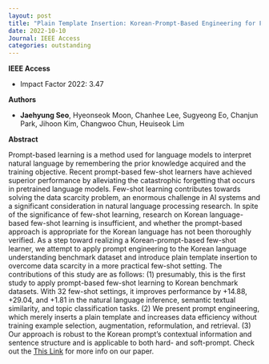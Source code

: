 ```yaml
---
layout: post
title: "Plain Template Insertion: Korean-Prompt-Based Engineering for Few-Shot Learners (IEEE Access 2022)"
date: 2022-10-10
Journal: IEEE Access
categories: outstanding
---
```

**IEEE Access** 
- Impact Factor 2022: 3.47

**Authors**

- **Jaehyung Seo**, Hyeonseok Moon, Chanhee Lee, Sugyeong Eo, Chanjun Park, Jihoon Kim, Changwoo Chun, Heuiseok Lim

**Abstract**

Prompt-based learning is a method used for language models to interpret natural language by remembering the prior knowledge acquired and the training objective. Recent prompt-based few-shot learners have achieved superior performance by alleviating the catastrophic forgetting that occurs in pretrained language models. Few-shot learning contributes towards solving the data scarcity problem, an enormous challenge in AI systems and a significant consideration in natural language processing research. In spite of the significance of few-shot learning, research on Korean language-based few-shot learning is insufficient, and whether the prompt-based approach is appropriate for the Korean language has not been thoroughly verified. As a step toward realizing a Korean-prompt-based few-shot learner, we attempt to apply prompt engineering to the Korean language understanding benchmark dataset and introduce plain template insertion to overcome data scarcity in a more practical few-shot setting. The contributions of this study are as follows: (1) presumably, this is the first study to apply prompt-based few-shot learning to Korean benchmark datasets. With 32 few-shot settings, it improves performance by +14.88, +29.04, and +1.81 in the natural language inference, semantic textual similarity, and topic classification tasks. (2) We present prompt engineering, which merely inserts a plain template and increases data efficiency without training example selection, augmentation, reformulation, and retrieval. (3) Our approach is robust to the Korean prompt’s contextual information and sentence structure and is applicable to both hard- and soft-prompt.
Check out the [This Link][DOI] for more info on our paper. 

[DOI]: https://doi.org/10.1109/ACCESS.2022.3213027
[jekyll-gh]: https://github.com/jekyll/jekyll
